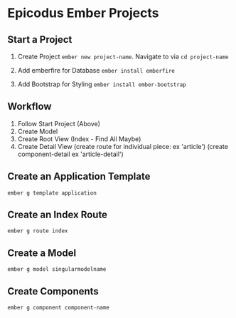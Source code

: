 # Epicodus Ember Projects

## Start a Project

1) Create Project `ember new project-name`. Navigate to via `cd project-name`

2) Add emberfire for Database `ember install emberfire`

3) Add Bootstrap for Styling `ember install ember-bootstrap`

## Workflow

1) Follow Start Project (Above)
2) Create Model
3) Create Root View (Index - Find All Maybe)
4) Create Detail View (create route for individual piece: ex 'article') (create component-detail ex 'article-detail')

## Create an Application Template

`ember g template application`

## Create an Index Route

`ember g route index`

## Create a Model

`ember g model singularmodelname`

## Create Components

`ember g component component-name`
